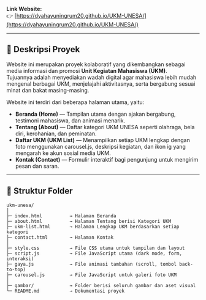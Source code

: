 **Link Website:**  
👉 [https://dyahayuningrum20.github.io/UKM-UNESA/](https://dyahayuningrum20.github.io/UKM-UNESA/)

---
## 📖 Deskripsi Proyek
Website ini merupakan proyek kolaboratif yang dikembangkan sebagai media informasi dan promosi **Unit Kegiatan Mahasiswa (UKM)**.  
Tujuannya adalah menyediakan wadah digital agar mahasiswa lebih mudah mengenal berbagai UKM, menjelajahi aktivitasnya, serta bergabung sesuai minat dan bakat masing-masing.

Website ini terdiri dari beberapa halaman utama, yaitu:
- **Beranda (Home)** — Tampilan utama dengan ajakan bergabung, testimoni mahasiswa, dan animasi menarik.  
- **Tentang (About)** — Daftar kategori UKM UNESA seperti olahraga, bela diri, kerohanian, dan peminatan.  
- **Daftar UKM (UKM List)** — Menampilkan setiap UKM lengkap dengan foto menggunakan carousel.js, deskripsi kegiatan, dan ikon ig yang mengarah ke akun sosial media UKM.  
- **Kontak (Contact)** — Formulir interaktif bagi pengunjung untuk mengirim pesan dan saran.

---

## 🧱 Struktur Folder
```
ukm-unesa/
│
├─ index.html          → Halaman Beranda
├─ about.html          → Halaman Tentang berisi Kategori UKM
├─ ukm-list.html       → Halaman Lengkap UKM berdasarkan setiap kategori
├─ contact.html        → Halaman Kontak
│
├─ style.css           → File CSS utama untuk tampilan dan layout
├─ script.js           → File JavaScript utama (dark mode, form, interaksi)
├─ gaya.js             → File animasi tambahan (scroll, tombol back-to-top)
├─ carousel.js         → File JavaScript untuk galeri foto UKM
│
├─ gambar/             → Folder berisi seluruh gambar dan aset visual
└─ README.md           → Dokumentasi proyek
```
